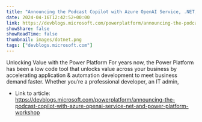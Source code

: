 ```yaml
---
title: "Announcing the Podcast Copilot with Azure OpenAI Service, .NET, and Power Platform Workshop"
date: 2024-04-16T12:42:52+00:00
link: https://devblogs.microsoft.com/powerplatform/announcing-the-podcast-copilot-with-azure-openai-service-net-and-power-platform-workshop
showShare: false
showReadTime: false
thumbnail: images/dotnet.png
tags: ["devblogs.microsoft.com"]
---
```

Unlocking Value with the Power Platform For years now, the Power Platform has been a low code tool that unlocks value across your business by accelerating application & automation development to meet business demand faster. Whether you’re a professional developer, an IT admin,

- Link to article: https://devblogs.microsoft.com/powerplatform/announcing-the-podcast-copilot-with-azure-openai-service-net-and-power-platform-workshop